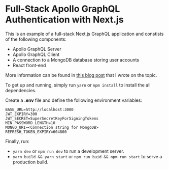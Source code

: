 # Full-Stack Apollo GraphQL Authentication with Next.js

This is an example of a full-stack Next.js GraphQL application and constists of
the following components:

- Apollo GraphQL Server
- Apollo GraphQL Client
- A connection to a MongoDB database storing user accounts
- React front-end

More information can be found in [this blog post](https://siim.me/blog/jwt-refresh-token-next-apollo)
that I wrote on the topic.

To get up and running, simply run ```yarn``` or ```npm install``` to install the
all dependencies.

Create a **.env** file and define the following environment variables:

```text
BASE_URL=http://localhost:3000
JWT_EXPIRY=300
JWT_SECRET=SuperSecretKeyForSigningTokens
MIN_PASSWORD_LENGTH=10
MONGO_URI=<Connection string for MongoDB>
REFRESH_TOKEN_EXPIRY=604800
```

Finally, run:

- ```yarn dev``` or ```npm run dev``` to run a development server.
- ```yarn build && yarn start``` or ```npm run buid && npm run start``` to serve
a production build.
